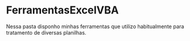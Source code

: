 # FerramentasExcelVBA
Nessa pasta disponho minhas ferramentas que utilizo habitualmente para tratamento de diversas planilhas. 
